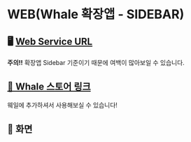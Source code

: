 # WEB(Whale 확장앱 - SIDEBAR)

## 🖥 [Web Service URL](http://101.101.210.76/) 
**주의!!**  확장앱 Sidebar 기준이기 때문에 여백이 많아보일 수 있습니다.

## [🛒 Whale 스토어 링크](https://store.whale.naver.com/detail/dmnhpmpanddilnophgeiioicckioecnb)
웨일에 추가하셔서 사용해보실 수 있습니다!

## 🎥 화면
<p align="center">
  
</p>
